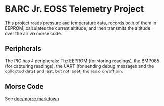 BARC Jr. EOSS Telemetry Project
===============================

This project reads pressure and temperature data, records both of them in EEPROM, calculates the current altitude, and then transmits the altitude over the air via morse code.

Peripherals
-----------

The PIC has 4 peripherals: The EEPROM (for storing readings), the BMP085 (for capturing readings), the UART (for sending debug messages and the collected data) and last, but not least, the radio on/off pin. 

Morse Code
----------

See [doc/morse.markdown](https://github.com/nickodell/eoss-telemetry/blob/master/doc/morse.markdown)